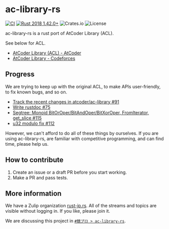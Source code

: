 # ac-library-rs

[![CI](https://github.com/rust-lang-ja/ac-library-rs/workflows/CI/badge.svg)](https://github.com/rust-lang-ja/ac-library-rs/actions?workflow=CI)
[![Rust 2018 1.42.0+](https://img.shields.io/badge/rust%202018-1.42.0+-lightgray.svg)](https://www.rust-lang.org)
![Crates.io](https://img.shields.io/badge/crates.io-not%20yet-inactive)
![License](https://img.shields.io/badge/license-CC0--1.0-informational)

ac-library-rs is a rust port of AtCoder Library (ACL).

See below for ACL.

- [AtCoder Library (ACL) - AtCoder](https://atcoder.jp/posts/517)
- [AtCoder Library - Codeforces](https://codeforces.com/blog/entry/82400)

## Progress

We are trying to keep up with the original ACL, to make APIs user-friendly, to fix known bugs, and so on.

- [Track the recent changes in atcoder/ac-library #91](https://github.com/rust-lang-ja/ac-library-rs/issues/91)
- [Write rustdoc #75](https://github.com/rust-lang-ja/ac-library-rs/issues/75)
- [Segtree: Monoid BitOrOper/BitAndOper/BitXorOper, FromIterator, get\_slice #115](https://github.com/rust-lang-ja/ac-library-rs/pull/115)
- [u32 modulo fix #112](https://github.com/rust-lang-ja/ac-library-rs/pull/112)

However, we can't afford to do all of these things by ourselves.
If you are using ac-library-rs, are familiar with competitive programming, and can find time, please help us.

## How to contribute

1. Create an issue or a draft PR before you start working.
2. Make a PR and pass tests.

## More information

We have a Zulip organization [rust-jp.rs](https://rust-jp.rs/).
All of the streams and topics are visible without logging in.
If you like, please join it.

We are discussing this project in [`#競プロ > ac-library-rs`](https://rust-lang-jp.zulipchat.com/#narrow/stream/334326-.E7.AB.B6.E3.83.97.E3.83.AD/topic/ac-library-rs).
